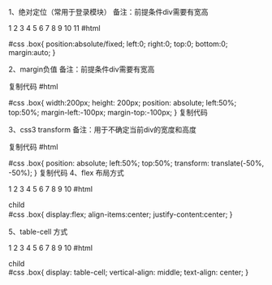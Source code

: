 1、绝对定位（常用于登录模块）
备注：前提条件div需要有宽高

1
2
3
4
5
6
7
8
9
10
11
#html
<div class="box"></div>
#css
.box{
position:absolute/fixed;
left:0;
right:0;
top:0;
bottom:0;
margin:auto;
}
 

2、margin负值
备注：前提条件div需要有宽高

复制代码
#html
<div class="box"></div>
#css
.box{
width:200px;
height: 200px;
position: absolute;
left:50%;
top:50%;
margin-left:-100px;
margin-top:-100px;
}
复制代码
 

3、css3 transform
备注：用于不确定当前div的宽度和高度

复制代码
#html
<div class="box"></div>
#css
.box{
position: absolute;
left:50%;
top:50%;
transform: translate(-50%, -50%);
}
复制代码
4、flex 布局方式

1
2
3
4
5
6
7
8
9
10
#html
<div class="box">
<div class="child">child</div>
</div>
#css
.box{
display:flex;
align-items:center;
justify-content:center;
}
　

5、table-cell 方式

1
2
3
4
5
6
7
8
9
10
#html
<div class="box">
<div class="child">child</div>
</div>
#css
.box{
display: table-cell;
vertical-align: middle;
text-align: center;
}